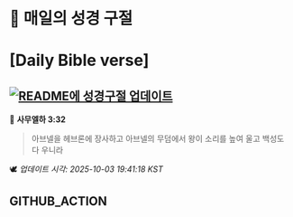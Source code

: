 # 🙏 매일의 성경 구절
# [Daily Bible verse]
## [![README에 성경구절 업데이트](https://github.com/DONGSUKA/first_test/actions/workflows/update-readme-bible.yml/badge.svg)](https://github.com/DONGSUKA/first_test/actions/workflows/update-readme-bible.yml)
<!-- START_BIBLE_VERSE -->
📖 **사무엘하 3:32**
> 아브넬을 헤브론에 장사하고 아브넬의 무덤에서 왕이 소리를 높여 울고 백성도 다 우니라

🕊️ _업데이트 시각: 2025-10-03 19:41:18 KST_
  <!-- END_BIBLE_VERSE -->
## GITHUB_ACTION
